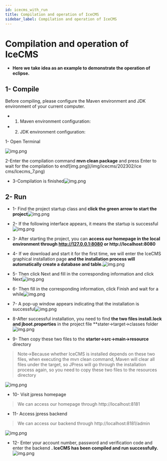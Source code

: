 ```yaml
---
id: icecms_with_run
title: Compilation and operation of IceCMS
sidebar_label: Compilation and operation of IceCMS
---
```


# Compilation and operation of IceCMS

- **Here we take idea as an example to demonstrate the operation of eclipse.**

## 1- Compile

Before compiling, please configure the Maven environment and JDK environment of your current computer.

- 1. Maven environment configuration:
- 2. JDK environment configuration:

1- Open Terminal

![img.png](/img/icecms/202302/jpress/jpress_6.png)

2-Enter the compilation command **mvn clean package** and press Enter to wait for the compilation to end![img.png](/img/icecms/202302/ice cms/Icecms_7.png)

- 3-Compilation is finished![img.png](/img/icecms/202302/jpress/jpress_8.png)

## 2- Run

- 1- Find the project startup class and **click the green arrow to start the project**![img.png](/img/icecms/202302/jpress/jpress_9.png)

- 2- If the following interface appears, it means the startup is successful![img.png](/img/icecms/202302/jpress/jpress_10.png)

- 3- After starting the project, you can **access our homepage in the local environment through http://127.0.0.1:8080 or http://localhost:8080**

- 4- If we download and start it for the first time, we will enter the IceCMS graphical installation page **and the installation process will automatically create a database and table.**![img.png](/img/icecms/202302/jpress/jpress_11.png)

- 5- Then click Next and fill in the corresponding information and click Next![img.png](/img/icecms/202302/jpress/jpress_12.png)

- 6- Then fill in the corresponding information, click Finish and wait for a while![img.png](/img/icecms/202302/jpress/jpress_13.png)

- 7- A pop-up window appears indicating that the installation is successful![img.png](/img/icecms/202302/jpress/jpress_14.png)

- 8-After successful installation, you need to find **the two files install.lock and jboot.properties** in the project file **stater-&gt;target-&gt;classes folder![img.png](/img/icecms/202302/jpress/jpress_15.png)

- 9- Then copy these two files to the **starter-&gt;src-&gt;main-&gt;resource** directory

> Note-&gt;Because whether IceCMS is installed depends on these two files, when executing the mvn clean command, Maven will clear all files under the target, so JPress will go through the installation process again, so you need to copy these two files to the resources directory

![img.png](/img/icecms/202302/jpress/jpress_16.png)

- 10- Visit jpress homepage

> We can access our homepage through http://localhost:8181

- 11- Access jpress backend

> We can access our backend through http://localhost:8181/admin

![img.png](/img/icecms/202302/jpress/jpress_17.png)

- 12- Enter your account number, password and verification code and enter the backend **. IceCMS has been compiled and run successfully.**![img.png](/img/icecms/202302/jpress/jpress_18.png)
